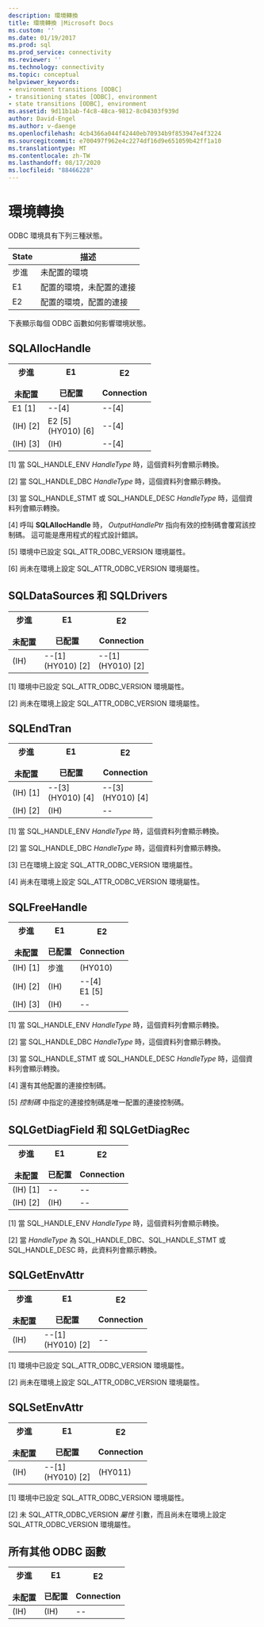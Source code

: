 ```yaml
---
description: 環境轉換
title: 環境轉換 |Microsoft Docs
ms.custom: ''
ms.date: 01/19/2017
ms.prod: sql
ms.prod_service: connectivity
ms.reviewer: ''
ms.technology: connectivity
ms.topic: conceptual
helpviewer_keywords:
- environment transitions [ODBC]
- transitioning states [ODBC], environment
- state transitions [ODBC], environment
ms.assetid: 9d11b1ab-f4c8-48ca-9812-8c04303f939d
author: David-Engel
ms.author: v-daenge
ms.openlocfilehash: 4cb4366a044f42440eb70934b9f853947e4f3224
ms.sourcegitcommit: e700497f962e4c2274df16d9e651059b42ff1a10
ms.translationtype: MT
ms.contentlocale: zh-TW
ms.lasthandoff: 08/17/2020
ms.locfileid: "88466228"
---
```

# <a name="environment-transitions"></a>環境轉換
ODBC 環境具有下列三種狀態。  
  
|State|描述|  
|-----------|-----------------|  
|步進|未配置的環境|  
|E1|配置的環境，未配置的連接|  
|E2|配置的環境，配置的連接|  
  
 下表顯示每個 ODBC 函數如何影響環境狀態。  
  
## <a name="sqlallochandle"></a>SQLAllocHandle  
  
|步進<br /><br /> 未配置|E1<br /><br /> 已配置|E2<br /><br /> Connection|  
|------------------------|----------------------|-----------------------|  
|E1 [1]|--[4]|--[4]|  
| (IH) [2]|E2 [5]<br /> (HY010) [6]|--[4]|  
| (IH) [3]| (IH) |--[4]|  
  
 [1] 當 SQL_HANDLE_ENV *HandleType* 時，這個資料列會顯示轉換。  
  
 [2] 當 SQL_HANDLE_DBC *HandleType* 時，這個資料列會顯示轉換。  
  
 [3] 當 SQL_HANDLE_STMT 或 SQL_HANDLE_DESC *HandleType* 時，這個資料列會顯示轉換。  
  
 [4] 呼叫 **SQLAllocHandle** 時， *OutputHandlePtr* 指向有效的控制碼會覆寫該控制碼。 這可能是應用程式的程式設計錯誤。  
  
 [5] 環境中已設定 SQL_ATTR_ODBC_VERSION 環境屬性。  
  
 [6] 尚未在環境上設定 SQL_ATTR_ODBC_VERSION 環境屬性。  
  
## <a name="sqldatasources-and-sqldrivers"></a>SQLDataSources 和 SQLDrivers  
  
|步進<br /><br /> 未配置|E1<br /><br /> 已配置|E2<br /><br /> Connection|  
|------------------------|----------------------|-----------------------|  
| (IH) |--[1]<br /> (HY010) [2]|--[1]<br /> (HY010) [2]|  
  
 [1] 環境中已設定 SQL_ATTR_ODBC_VERSION 環境屬性。  
  
 [2] 尚未在環境上設定 SQL_ATTR_ODBC_VERSION 環境屬性。  
  
## <a name="sqlendtran"></a>SQLEndTran  
  
|步進<br /><br /> 未配置|E1<br /><br /> 已配置|E2<br /><br /> Connection|  
|------------------------|----------------------|-----------------------|  
| (IH) [1]|--[3]<br /> (HY010) [4]|--[3]<br /> (HY010) [4]|  
| (IH) [2]| (IH) |--|  
  
 [1] 當 SQL_HANDLE_ENV *HandleType* 時，這個資料列會顯示轉換。  
  
 [2] 當 SQL_HANDLE_DBC *HandleType* 時，這個資料列會顯示轉換。  
  
 [3] 已在環境上設定 SQL_ATTR_ODBC_VERSION 環境屬性。  
  
 [4] 尚未在環境上設定 SQL_ATTR_ODBC_VERSION 環境屬性。  
  
## <a name="sqlfreehandle"></a>SQLFreeHandle  
  
|步進<br /><br /> 未配置|E1<br /><br /> 已配置|E2<br /><br /> Connection|  
|------------------------|----------------------|-----------------------|  
| (IH) [1]|步進| (HY010) |  
| (IH) [2]| (IH) |--[4]<br />E1 [5]|  
| (IH) [3]| (IH) |--|  
  
 [1] 當 SQL_HANDLE_ENV *HandleType* 時，這個資料列會顯示轉換。  
  
 [2] 當 SQL_HANDLE_DBC *HandleType* 時，這個資料列會顯示轉換。  
  
 [3] 當 SQL_HANDLE_STMT 或 SQL_HANDLE_DESC *HandleType* 時，這個資料列會顯示轉換。  
  
 [4] 還有其他配置的連接控制碼。  
  
 [5] *控制碼* 中指定的連接控制碼是唯一配置的連接控制碼。  
  
## <a name="sqlgetdiagfield-and-sqlgetdiagrec"></a>SQLGetDiagField 和 SQLGetDiagRec  
  
|步進<br /><br /> 未配置|E1<br /><br /> 已配置|E2<br /><br /> Connection|  
|------------------------|----------------------|-----------------------|  
| (IH) [1]|--|--|  
| (IH) [2]| (IH) |--|  
  
 [1] 當 SQL_HANDLE_ENV *HandleType* 時，這個資料列會顯示轉換。  
  
 [2] 當 *HandleType* 為 SQL_HANDLE_DBC、SQL_HANDLE_STMT 或 SQL_HANDLE_DESC 時，此資料列會顯示轉換。  
  
## <a name="sqlgetenvattr"></a>SQLGetEnvAttr  
  
|步進<br /><br /> 未配置|E1<br /><br /> 已配置|E2<br /><br /> Connection|  
|------------------------|----------------------|-----------------------|  
| (IH) |--[1]<br /> (HY010) [2]|--|  
  
 [1] 環境中已設定 SQL_ATTR_ODBC_VERSION 環境屬性。  
  
 [2] 尚未在環境上設定 SQL_ATTR_ODBC_VERSION 環境屬性。  
  
## <a name="sqlsetenvattr"></a>SQLSetEnvAttr  
  
|步進<br /><br /> 未配置|E1<br /><br /> 已配置|E2<br /><br /> Connection|  
|------------------------|----------------------|-----------------------|  
| (IH) |--[1]<br /> (HY010) [2]| (HY011) |  
  
 [1] 環境中已設定 SQL_ATTR_ODBC_VERSION 環境屬性。  
  
 [2] 未 SQL_ATTR_ODBC_VERSION *屬性* 引數，而且尚未在環境上設定 SQL_ATTR_ODBC_VERSION 環境屬性。  
  
## <a name="all-other-odbc-functions"></a>所有其他 ODBC 函數  
  
|步進<br /><br /> 未配置|E1<br /><br /> 已配置|E2<br /><br /> Connection|  
|------------------------|----------------------|-----------------------|  
| (IH) | (IH) |--|
